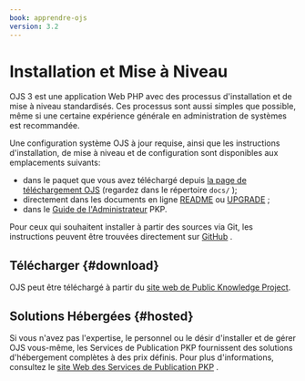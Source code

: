 ```yaml
---
book: apprendre-ojs
version: 3.2
---
```


# Installation et Mise à Niveau

OJS 3 est une application Web PHP avec des processus d'installation et de mise à niveau standardisés. Ces processus sont aussi simples que possible, même si une certaine expérience générale en administration de systèmes est recommandée.

Une configuration système OJS à jour requise, ainsi que les instructions d'installation, de mise à niveau et de configuration sont disponibles aux emplacements suivants:

* dans le paquet que vous avez téléchargé depuis [la page de téléchargement OJS](https://pkp.sfu.ca/ojs/ojs_download/) (regardez dans le répertoire `docs/` );
* directement dans les documents en ligne [README](https://pkp.sfu.ca/ojs/README) ou [UPGRADE](https://pkp.sfu.ca/ojs/UPGRADE) ;
* dans le [Guide de l'Administrateur](/admin-guide) PKP.

Pour ceux qui souhaitent installer à partir des sources via Git, les instructions peuvent être trouvées directement sur [GitHub](https://github.com/pkp/ojs) .

## Télécharger {#download}

OJS peut être téléchargé à partir du [site web de Public Knowledge Project](https://pkp.sfu.ca).

## Solutions Hébergées {#hosted}

Si vous n'avez pas l'expertise, le personnel ou le désir d'installer et de gérer OJS vous-même, les Services de Publication PKP fournissent des solutions d'hébergement complètes à des prix définis. Pour plus d'informations, consultez le [site Web des Services de Publication PKP](https://pkpservices.sfu.ca) .
